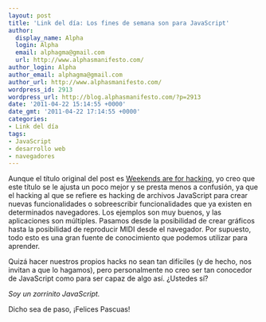 ```yaml
---
layout: post
title: 'Link del día: Los fines de semana son para JavaScript'
author:
  display_name: Alpha
  login: Alpha
  email: alphagma@gmail.com
  url: http://www.alphasmanifesto.com/
author_login: Alpha
author_email: alphagma@gmail.com
author_url: http://www.alphasmanifesto.com/
wordpress_id: 2913
wordpress_url: http://blog.alphasmanifesto.com/?p=2913
date: '2011-04-22 15:14:55 +0000'
date_gmt: '2011-04-22 17:14:55 +0000'
categories:
- Link del día
tags:
- JavaScript
- desarrollo web
- navegadores
---
```


Aunque el título original del post es [Weekends are for hacking](http://blog.nowjs.com/weekends-are-for-hacking-heres-some-un-cruddy), yo creo que este título se le ajusta un poco mejor y se presta menos a confusión, ya que el hacking al que se refiere es hacking de archivos JavaScript para crear nuevas funcionalidades o sobreescribir funcionalidades que ya existen en determinados navegadores. Los ejemplos son muy buenos, y las aplicaciones son múltiples. Pasamos desde la posibilidad de crear gráficos hasta la posibilidad de reproducir MIDI desde el navegador. Por supuesto, todo esto es una gran fuente de conocimiento que podemos utilizar para aprender.

Quizá hacer nuestros propios hacks no sean tan difíciles (y de hecho, nos invitan a que lo hagamos), pero personalmente no creo ser tan conocedor de JavaScript como para ser capaz de algo así.  ¿Ustedes sí?

_Soy un zorrinito JavaScript._

Dicho sea de paso, ¡Felices Pascuas!
